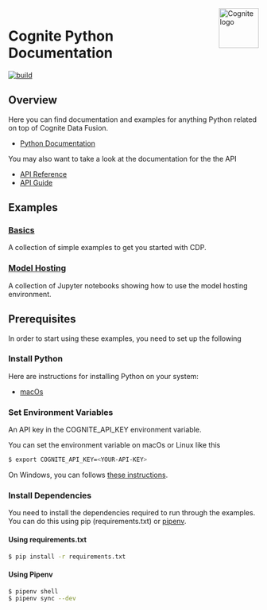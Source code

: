 <a href="https://cognite.com/">
    <img src="https://github.com/cognitedata/cognite-python-docs/blob/master/img/cognite_logo.png" alt="Cognite logo" title="Cognite" align="right" height="80" />
</a>

Cognite Python Documentation
============================
[![build](https://webhooks.dev.cognite.ai/build/buildStatus/icon?job=github-builds/cognite-python-docs/master)](https://jenkins.cognite.ai/job/github-builds/job/cognite-python-docs/job/master/)

Overview
--------
Here you can find documentation and examples for anything Python related on top of Cognite Data Fusion.

- [Python Documentation](https://cognite-docs.readthedocs-hosted.com/en/latest/)

You may also want to take a look at the documentation for the the API

- [API Reference](https://api.cognitedata.com)
- [API Guide](https://doc.cognitedata.com/guides/api-guide.html)

Examples
--------

### [Basics](examples/basics)

A collection of simple examples to get you started with CDP.

### [Model Hosting](examples/model_hosting)

A collection of Jupyter notebooks showing how to use the model hosting environment.


Prerequisites
-------------
In order to start using these examples, you need to set up the following

### Install Python
Here are instructions for installing Python on your system:

- [macOs](https://wsvincent.com/install-python3-mac/)

### Set Environment Variables
An API key in the COGNITE_API_KEY environment variable.

You can set the environment variable on macOs or Linux like this
```bash
$ export COGNITE_API_KEY=<YOUR-API-KEY>
```

On Windows, you can follows [these instructions](https://www.computerhope.com/issues/ch000549.htm).

### Install Dependencies
You need to install the dependencies required to run through the examples.
You can do this using pip (requirements.txt) or [pipenv](https://pipenv.readthedocs.io/en/latest/).

#### Using requirements.txt
```bash
$ pip install -r requirements.txt
``` 

#### Using Pipenv
```bash
$ pipenv shell
$ pipenv sync --dev
```
